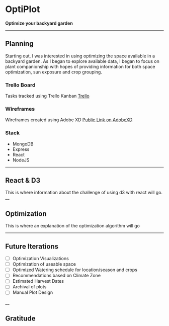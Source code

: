 # OptiPlot
**Optimize your backyard garden**
___
## Planning
Starting out, I was interested in using optimizing the space available in a backyard garden. As I began to explore available data, I began to focus on plant companionship with hopes of providing information for both space optimization, sun exposure and crop grouping.

### Trello Board
Tasks tracked using Trello Kanban
[Trello](https://trello.com/b/QCIZcdzN/garden-plots)
### Wireframes
Wireframes created using Adobe XD
[Public Link on AdobeXD](https://xd.adobe.com/view/05226f5e-15d2-43bf-711c-a6fb0de0c5d8-7313/)
### Stack
- MongoDB
- Express
- React
- NodeJS
___
## React & D3
This is where information about the challenge of using d3 with react will go.
__
## Optimization
This is where an explanation of the optimization algorithm will go

___
## Future Iterations
- [ ] Optimization Visualizations
- [ ] Optimization of useable space
- [ ] Optimized Watering schedule for location/season and crops
- [ ] Recommendations based on Climate Zone
- [ ] Estimated Harvest Dates
- [ ] Archival of plots
- [ ] Manual Plot Design

__
## Gratitude

